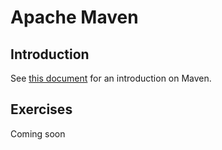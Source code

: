 # Apache Maven

## Introduction

See [this document](MavenIntroduction.md) for an introduction on Maven.

## Exercises

Coming soon
